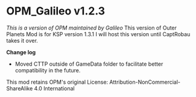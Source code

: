 # OPM_Galileo v1.2.3
_This is a version of OPM maintained by Galileo_
This version of Outer Planets Mod is for KSP version 1.3.1
I will host this version until CaptRobau takes it over.

**Change log**
* Moved CTTP outside of GameData folder to facilitate better compatibility in the future.

This mod retains OPM's original License: Attribution-NonCommercial-ShareAlike 4.0 International

